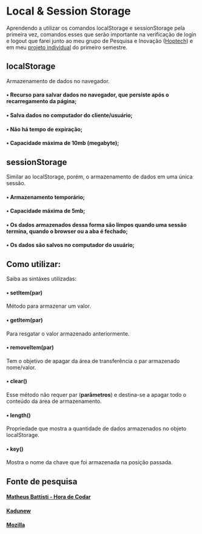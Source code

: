 # Local & Session Storage
Aprendendo a utilizar os comandos localStorage e sessionStorage pela primeira vez, comandos esses que serão importante na verificação de login e logout que farei junto ao meu grupo de Pesquisa e Inovação (<a href="https://github.com/nextpointbr/HopTech">Hoptech</a>) e em meu <a href="https://github.com/lucasgianine/projetoIndividual">projeto individual</a> do primeiro semestre.

## localStorage
Armazenamento de dados no navegador.
#### • Recurso para salvar dados no navegador, que persiste após o recarregamento da página;
#### • Salva dados no computador do cliente/usuário;
#### • Não há tempo de expiração;
#### • Capacidade máxima de 10mb (megabyte);

## sessionStorage
Similar ao localStorage, porém, o armazenamento de dados em uma única sessão.
#### • Armazenamento temporário;
#### • Capacidade máxima de 5mb;
#### • Os dados armazenados dessa forma são limpos quando uma sessão termina, quando o browser ou a aba é fechado;
#### • Os dados são salvos no computador do usuário;

## Como utilizar:
Saiba as sintáxes utilizadas:
#### • setItem(par)
Método para armazenar um valor.
#### • getItem(par)
Para resgatar o valor armazenado anteriormente.
#### • removeItem(par)
Tem o objetivo de apagar da área de transferência o par armazenado nome/valor.
#### • clear()
Esse método não requer par (<b>parâmetros</b>) e destina-se a apagar todo o conteúdo da área de armazenamento.
#### • length()
Propriedade que mostra a quantidade de dados armazenados no objeto localStorage.
#### • key()
Mostra o nome da chave que foi armazenada na posição passada.

## Fonte de pesquisa
#### <a href="https://www.youtube.com/watch?v=FXlAf_iIDeo">Matheus Battisti - Hora de Codar</a>
#### <a href="https://www.kadunew.com/blog/html/html5-local-storage-armazenamento-de-dados-no-navegador">Kadunew</a>
#### <a href="https://developer.mozilla.org/pt-BR/docs/Web/API/Window/sessionStorage">Mozilla</a>